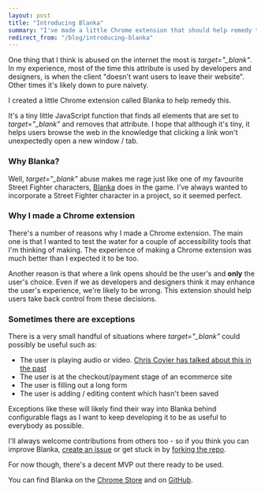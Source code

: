 ```yaml
---
layout: post
title: "Introducing Blanka"
summary: "I've made a little Chrome extension that should help remedy the widespread target='_blank' abuse on the web. Hopefully it'll help lots of people out by automatically stripping those nasty attributes out for them."
redirect_from: "/blog/introducing-blanka"
---
```


One thing that I think is abused on the internet the most is *target="_blank"*. In my experience, most of the time this attribute is used by developers and designers, is when the client "doesn't want users to leave their website". Other times it's likely down to pure naivety.

I created a little Chrome extension called Blanka to help remedy this.

It's a tiny little JavaScript function that finds all elements that are set to *target="_blank"* and removes that attribute. I hope that although it's tiny, it helps users browse the web in the knowledge that clicking a link won't unexpectedly open a new window / tab.

### Why Blanka?

Well, *target="_blank"* abuse makes me rage just like one of my favourite Street Fighter characters, [Blanka](https://en.wikipedia.org/wiki/Blanka) does in the game. I've always wanted to incorporate a Street Fighter character in a project, so it seemed perfect.

### Why I made a Chrome extension

There's a number of reasons why I made a Chrome extension. The main one is that I wanted to test the water for a couple of accessibility tools that I'm thinking of making. The experience of making a Chrome extension was much better than I expected it to be too.

Another reason is that where a link opens should be the user's and **only** the user's choice. Even if we as developers and designers think it may enhance the user's experience, we're likely to be wrong. This extension should help users take back control from these decisions.

### Sometimes there are exceptions

There is a very small handful of situations where *target="_blank"* could possibly be useful such as:

- The user is playing audio or video. [Chris Coyier has talked about this in the past](https://css-tricks.com/use-target_blank/)
- The user is at the checkout/payment stage of an ecommerce site
- The user is filling out a long form
- The user is adding / editing content which hasn't been saved

Exceptions like these will likely find their way into Blanka behind configurable flags as I want to keep developing it to be as useful to everybody as possible.

I'll always welcome contributions from others too - so if you think you can improve Blanka, [create an issue](https://github.com/hankchizljaw/blanka/issues/new) or get stuck in by [forking the repo](https://github.com/hankchizljaw/blanka).

For now though, there's a decent MVP out there ready to be used.

You can find Blanka on the [Chrome Store](https://chrome.google.com/webstore/detail/blanka/nhfjfbeeepkckcfhkhammiiooddeaama) and on [GitHub](https://github.com/hankchizljaw/blanka).
